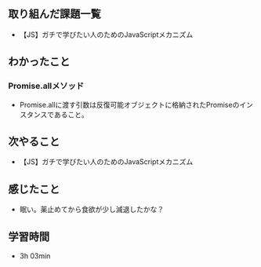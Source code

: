 ## 取り組んだ課題一覧
- 【JS】ガチで学びたい人のためのJavaScriptメカニズム
## わかったこと
### Promise.allメソッド
- Promise.allに渡す引数は反復可能オブジェクトに格納されたPromiseのインスタンスであること。
## 次やること
- 【JS】ガチで学びたい人のためのJavaScriptメカニズム
## 感じたこと
- 眠い。薬止めてから食欲が少し減退したかな？
## 学習時間
- 3h 03min
